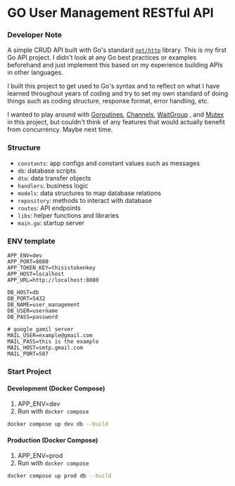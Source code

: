 # GO User Management RESTful API

### Developer Note
A simple CRUD API built with Go's standard [`net/http`](https://pkg.go.dev/net/http) library. This is my first Go API project. I didn't look at any Go best practices or examples beforehand and just implement this based on my experience building APIs in other languages. 

I built this project to get used to Go's syntax and to reflect on what I have learned throughout years of coding and try to set my own standard of doing things such as coding structure, response format, error handling, etc.

I wanted to play around with [Goroutines](https://go.dev/tour/concurrency/1), [Channels](https://go-tour-th.appspot.com/tour/concurrency/2), [WaitGroup](https://pkg.go.dev/sync#WaitGroup) , and [Mutex](https://go.dev/tour/concurrency/9) in this project, but couldn't think of any features that would actually benefit from concurrency. Maybe next time.

### Structure
- `constants`: app configs and constant values such as messages
- `db`: database scripts
- `dto`: data transfer objects
- `handlers`: business logic
- `models`: data structures to map database relations
- `repository`: methods to interact with database
- `routes`: API endpoints
- `libs`: helper functions and libraries
- `main.go`: startup server

### ENV template
```
APP_ENV=dev
APP_PORT=8080
APP_TOKEN_KEY=thisistokenkey
APP_HOST=localhost
APP_URL=http://localhost:8080

DB_HOST=db
DB_PORT=5432
DB_NAME=user_management
DB_USER=username
DB_PASS=password

# google gamil server
MAIL_USER=example@gmail.com
MAIL_PASS=this is the example
MAIL_HOST=smtp.gmail.com
MAIL_PORT=587
```

### Start Project

#### Development (Docker Compose)
1. APP_ENV=dev
2. Run with `docker compose`
```sh
docker compose up dev db --build
```

#### Production (Docker Compose)
1. APP_ENV=prod
2. Run with `docker compose`
```sh
docker compose up prod db --build
```
